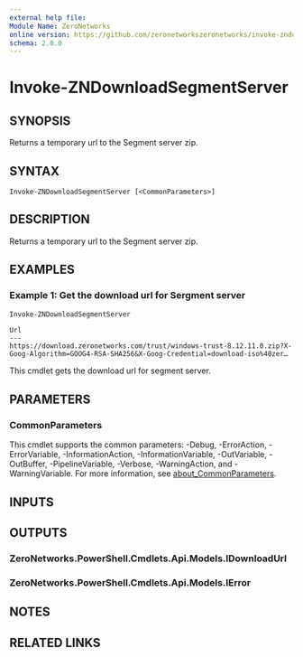 ```yaml
---
external help file:
Module Name: ZeroNetworks
online version: https://github.com/zeronetworkszeronetworks/invoke-zndownloadsegmentserver
schema: 2.0.0
---
```


# Invoke-ZNDownloadSegmentServer

## SYNOPSIS
Returns a temporary url to the Segment server zip.

## SYNTAX

```
Invoke-ZNDownloadSegmentServer [<CommonParameters>]
```

## DESCRIPTION
Returns a temporary url to the Segment server zip.

## EXAMPLES

### Example 1: Get the download url for Sergment server
```powershell
Invoke-ZNDownloadSegmentServer
```

```output
Url
---
https://download.zeronetworks.com/trust/windows-trust-8.12.11.0.zip?X-Goog-Algorithm=GOOG4-RSA-SHA256&X-Goog-Credential=download-iso%40zer…
```

This cmdlet gets the download url for segment server.

## PARAMETERS

### CommonParameters
This cmdlet supports the common parameters: -Debug, -ErrorAction, -ErrorVariable, -InformationAction, -InformationVariable, -OutVariable, -OutBuffer, -PipelineVariable, -Verbose, -WarningAction, and -WarningVariable. For more information, see [about_CommonParameters](http://go.microsoft.com/fwlink/?LinkID=113216).

## INPUTS

## OUTPUTS

### ZeroNetworks.PowerShell.Cmdlets.Api.Models.IDownloadUrl

### ZeroNetworks.PowerShell.Cmdlets.Api.Models.IError

## NOTES

## RELATED LINKS

